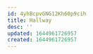 ```yaml
---
id: 4yhBcpvGNG12Kh60p9cih
title: Hallway
desc: ''
updated: 1644961726957
created: 1644961726957
---
```


